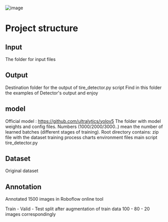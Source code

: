 ![image](https://github.com/Mohnish-Sonkusale/Tyres-Detection-Using-YoloV5/assets/153887010/b698b238-bd9d-435b-80e8-7554059a0953)

# Project structure
## Input
The folder for input files

## Output
Destination folder for the output of tire_detector.py script
Find in this folder the examples of Detector's output and enjoy

## model
Official model : https://github.com/ultralytics/yolov5
The folder with model weights and config files. Numbers (1000/2000/3000..) mean the number of learned batches (different stages of training).
Root directory contains:
zip file with the dataset
training process charts
environment files
main script tire_detector.py

## Dataset
Original dataset

## Annotation
Annotated 1500 images in Roboflow online tool

Train - Valid - Test split after augmentation of train data
100 - 80 - 20 images correspondingly
